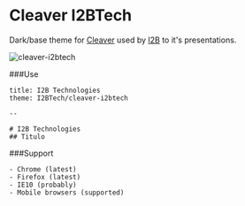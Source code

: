 # Cleaver I2BTech

Dark/base theme for [Cleaver](http://jdan.github.io/cleaver) used by [I2B](http://www.i2btech.com/) to it's presentations.

![cleaver-i2btech](https://cdn.rawgit.com/I2BTech/cleaver-i2btech/master/screenshot.png)

###Use

    title: I2B Technologies
    theme: I2BTech/cleaver-i2btech

    --

    # I2B Technologies
    ## Titulo

###Support

	- Chrome (latest)
	- Firefox (latest)
	- IE10 (probably)
	- Mobile browsers (supported)
